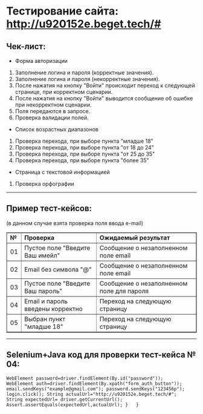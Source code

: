 # Тестирование сайта: http://u920152e.beget.tech/#

## Чек-лист:
* Форма авторизации
1. Заполнение логина и пароля (корректные значения).
2. Заполнение логина и пароля (некорректные значения).
3. После нажатия на кнопку "Войти" происходит переход к следующей странице, при корректном сценарии.
4. После нажатия на кнопку "Войти" выводится сообщение об ошибке при некорректном сценарии.
5. Поля передаются в запросе.
6. Проверка валидации полей.
* Список возрастных диапазонов
1. Проверка перехода, при выборе пункта "младше 18"
2. Проверка перехода, при выборе пункта "от 18 до 24"
3. Проверка перехода, при выборе пункта "от 25 до 35"
4. Проверка перехода, при выборе пункта "более 35"
* Страница с текстовой информацией
1. Проверка орфографии
***
## Пример тест-кейсов:
(в данном случае взята проверка поля ввода e-mail)
<table border="1">
<tr>
<td><b>№</b></td>
<td><b>Проверка</b></td>
<td><b>Ожидаемый результат</b></td>
</tr>
<tr>
<td>01</td>
<td>Пустое поле "Введите Ваш имейл"</td>
<td>Сообщение о незаполненном поле email</td>
</tr>
<tr>
<td>02</td>
<td>Email без символа "@"</td>
<td>Сообщение о незаполненном поле email</td>
</tr>
<tr>
<td>03</td>
<td>Пустое поле "Введите Ваш пароль"</td>
<td>Сообщение о незаполненном поле для пароля</td>
</tr>
<tr>
<td>04</td>
<td>Email и пароль введены корректно</td>
<td>Переход на следующую страницу</td>
</tr>
<tr>
<td>05</td>
<td>Выбран пункт "младше 18"</td>
<td>Переход на следующую страницу</td>
</tr>
</table>

***
## Selenium+Java код для проверки тест-кейса № 04:

```WebElement email=driver.findElement(By.id("email"));
WebElement password=driver.findElement(By.id("password"));
WebElement auth=driver.findElement(By.xpath("form_auth_button")); 
email.sendKeys("example@gmail.com"); password.sendKeys("123456p"); 
login.click(); String actualUrl="http://u920152e.beget.tech/#"; 
String expectedUrl= driver.getCurrentUrl(); 
Assert.assertEquals(expectedUrl,actualUrl); }   }